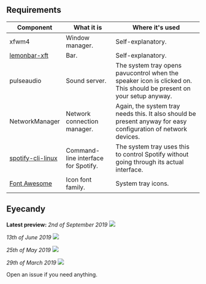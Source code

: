 ## Requirements
| Component             | What it is          | Where it's used               |
| --------------------- | ------------------- | ----------------------------- |
| xfwm4                 | Window manager.     | Self-explanatory.             |
| [lemonbar-xft](https://github.com/drscream/lemonbar-xft) | Bar. | Self-explanatory. |
| pulseaudio            | Sound server.       | The system tray opens pavucontrol when the speaker icon is clicked on. This should be present on your setup anyway. |
| NetworkManager        | Network connection manager. | Again, the system tray needs this. It also should be present anyway for easy configuration of network devices. |
| [spotify-cli-linux](https://github.com/pwittchen/spotify-cli-linux) | Command-line interface for Spotify. | The system tray uses this to control Spotify without going through its actual interface. |
| [Font Awesome](https://fontawesome.com/) | Icon font family. | System tray icons. |

## Eyecandy
**Latest preview:** _2nd of September 2019_
![](https://i.imgur.com/AoCydSq.png)

_13th of June 2019_
![](https://i.imgur.com/GKwfzhS.png)

_25th of May 2019_
![](https://i.redd.it/6v04tgn0nd031.png)  

_29th of March 2019_
![](https://i.imgur.com/LjpdVtw.png)  

Open an issue if you need anything.
